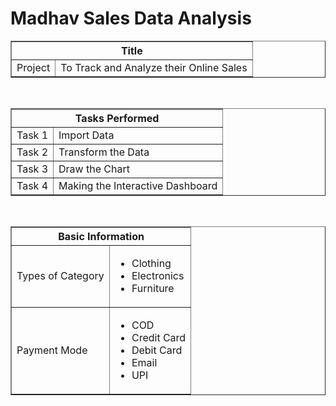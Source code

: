 <!DOCTYPE html>
<html>
<head>
  <title>Madhav Sales Data Analysis</title>
</head>
<body>

<h1>Madhav Sales Data Analysis</h1>

<table border="1">
  <tr>
    <th colspan="2">Title</th>
  </tr>
  <tr>
    <td>Project</td>
    <td>To Track and Analyze their Online Sales</td>
  </tr>
</table>

<br>

<table border="1">
  <tr>
    <th colspan="2">Tasks Performed</th>
  </tr>
  <tr>
    <td>Task 1</td>
    <td>Import Data</td>
  </tr>
  <tr>
    <td>Task 2</td>
    <td>Transform the Data</td>
  </tr>
  <tr>
    <td>Task 3</td>
    <td>Draw the Chart</td>
  </tr>
  <tr>
    <td>Task 4</td>
    <td>Making the Interactive Dashboard</td>
  </tr>
</table>

<br>

<table border="1">
  <tr>
    <th colspan="2">Basic Information</th>
  </tr>
  <tr>
    <td>Types of Category</td>
    <td>
      <ul>
        <li>Clothing</li>
        <li>Electronics</li>
        <li>Furniture</li>
      </ul>
    </td>
  </tr>
  <tr>
    <td>Payment Mode</td>
    <td>
      <ul>
        <li>COD</li>
        <li>Credit Card</li>
        <li>Debit Card</li>
        <li>Email</li>
        <li>UPI</li>
      </ul>
    </td>
  </tr>
</table>

<br>

<!-- Similarly, you can create tables for Sheet 4 to Sheet 7 -->

</body>
</html>
